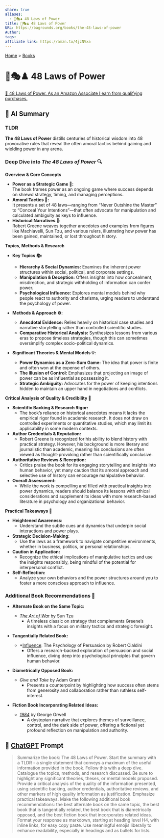 ```yaml
---
share: true
aliases:
  - 👑🎭♟️ 48 Laws of Power
title: 👑🎭♟️ 48 Laws of Power
URL: https://bagrounds.org/books/the-48-laws-of-power
Author: 
tags: 
affiliate link: https://amzn.to/4jzNVxa
---
```

[Home](../index.md) > [Books](./index.md)  
# 👑🎭♟️ 48 Laws of Power  
[🛒 48 Laws of Power. As an Amazon Associate I earn from qualifying purchases.](https://amzn.to/4jzNVxa)  
  
## 🤖 AI Summary  
### TLDR  
**The 48 Laws of Power** distills centuries of historical wisdom into 48 provocative rules that reveal the often amoral tactics behind gaining and wielding power in any arena.    
  
### Deep Dive into *The 48 Laws of Power* 🔍  
**Overview & Core Concepts**    
- **Power as a Strategic Game 🎲:**    
  The book frames power as an ongoing game where success depends on shrewd strategy, timing, and managing perceptions.    
- **Amoral Tactics 🦹:**    
  It presents a set of 48 laws—ranging from “Never Outshine the Master” to “Conceal Your Intentions”—that often advocate for manipulation and calculated ambiguity as keys to influence.    
- **Historical Narratives 📜:**    
  Robert Greene weaves together anecdotes and examples from figures like Machiavelli, Sun Tzu, and various rulers, illustrating how power has been gained, maintained, or lost throughout history.    
  
**Topics, Methods & Research**    
- **Key Topics 📚:**    
  - **Hierarchy & Social Dynamics:** Examines the inherent power structures within social, political, and corporate settings.    
  - **Manipulation & Deception:** Offers insights into how concealment, misdirection, and strategic withholding of information can confer power.    
  - **Psychological Influence:** Explores mental models behind why people react to authority and charisma, urging readers to understand the psychology of power.    
  
- **Methods & Approach ⚙️:**    
  - **Anecdotal Evidence:** Relies heavily on historical case studies and narrative storytelling rather than controlled scientific studies.    
  - **Comparative Historical Analysis:** Synthesizes lessons from various eras to propose timeless strategies, though this can sometimes oversimplify complex socio-political dynamics.    
  
- **Significant Theories & Mental Models 💡:**    
  - **Power Dynamics as a Zero-Sum Game:** The idea that power is finite and often won at the expense of others.    
  - **The Illusion of Control:** Emphasizes that projecting an image of power can be as influential as possessing it.    
  - **Strategic Ambiguity:** Advocates for the power of keeping intentions hidden to maintain an upper hand in negotiations and conflicts.  
  
**Critical Analysis of Quality & Credibility 🧐**    
- **Scientific Backing & Research Rigor:**    
  - The book’s reliance on historical anecdotes means it lacks the empirical rigor found in academic research. It does not draw on controlled experiments or quantitative studies, which may limit its applicability in some modern contexts.    
- **Author Credentials & Reputation:**    
  - Robert Greene is recognized for his ability to blend history with practical strategy. However, his background is more literary and journalistic than academic, meaning his conclusions are often viewed as thought-provoking rather than scientifically conclusive.    
- **Authoritative Reviews & Reception:**    
  - Critics praise the book for its engaging storytelling and insights into human behavior, yet many caution that its amoral approach and selective use of history can encourage manipulative behavior.    
- **Overall Assessment:**    
  - While the work is compelling and filled with practical insights into power dynamics, readers should balance its lessons with ethical considerations and supplement its ideas with more research-based literature in psychology and organizational behavior.  
  
**Practical Takeaways 🎯**    
- **Heightened Awareness:**    
  - Understand the subtle cues and dynamics that underpin social interactions and power plays.    
- **Strategic Decision-Making:**    
  - Use the laws as a framework to navigate competitive environments, whether in business, politics, or personal relationships.    
- **Caution in Application:**    
  - Recognize the ethical implications of manipulative tactics and use the insights responsibly, being mindful of the potential for interpersonal conflict.    
- **Self-Reflection:**    
  - Analyze your own behaviors and the power structures around you to foster a more conscious approach to influence.  
  
### Additional Book Recommendations 📖  
- **Alternate Book on the Same Topic:**    
  - *[The Art of War](https://en.wikipedia.org/wiki/The_Art_of_War)* by Sun Tzu    
    - A timeless classic on strategy that complements Greene’s insights with a focus on military tactics and strategic foresight.    
  
- **Tangentially Related Book:**    
  - *[Influence](./influence.md): The Psychology of Persuasion by Robert Cialdini    
    - Offers a research-backed exploration of persuasion and social influence, diving deep into psychological principles that govern human behavior.    
  
- **Diametrically Opposed Book:**    
  - *Give and Take* by Adam Grant    
    - Presents a counterpoint by highlighting how success often stems from generosity and collaboration rather than ruthless self-interest.    
  
- **Fiction Book Incorporating Related Ideas:**    
  - *[1984](./1984.md)* by George Orwell    
    - A dystopian narrative that explores themes of surveillance, control, and the dark side of power, offering a fictional yet profound reflection on manipulation and authority.  
  
## 💬 [ChatGPT](https://chat.com) Prompt  
> Summarize the book: The 48 Laws of Power. Start the summary with a TLDR - a single statement that conveys a maximum of the useful information provided in the book. Follow this with a deep dive. Catalogue the topics, methods, and research discussed. Be sure to highlight any significant theories, theses, or mental models proposed. Provide a critical analysis of the quality of the information presented, using scientific backing, author credentials, authoritative reviews, and other markers of high quality information as justification. Emphasize practical takeaways. Make the following additional book recommendations: the best alternate book on the same topic, the best book that is tangentially related, the best book that is diametrically opposed, and the best fiction book that incorporates related ideas. Format your response as markdown, starting at heading level H4, with inline links, for easy copy paste. Use meaningful emojis liberally to enhance readability, especially in headings and as bullets for lists.